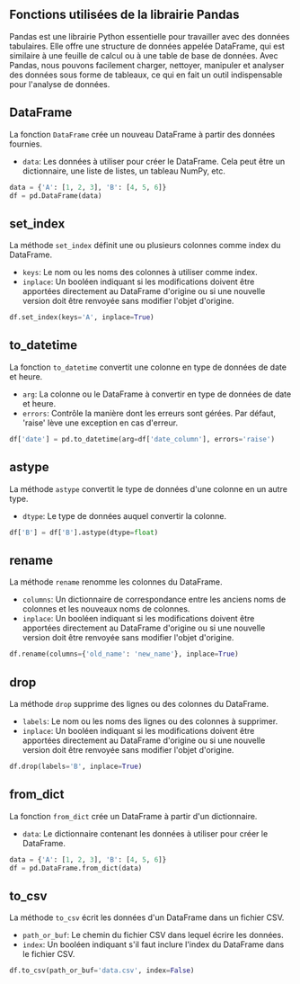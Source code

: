 ## Fonctions utilisées de la librairie Pandas

Pandas est une librairie Python essentielle pour travailler avec des données tabulaires. Elle offre une structure de données appelée DataFrame, qui est similaire à une feuille de calcul ou à une table de base de données. Avec Pandas, nous pouvons facilement charger, nettoyer, manipuler et analyser des données sous forme de tableaux, ce qui en fait un outil indispensable pour l'analyse de données.

## DataFrame

La fonction `DataFrame` crée un nouveau DataFrame à partir des données fournies.

- `data`: Les données à utiliser pour créer le DataFrame. Cela peut être un dictionnaire, une liste de listes, un tableau NumPy, etc.

```python
data = {'A': [1, 2, 3], 'B': [4, 5, 6]}
df = pd.DataFrame(data)
```

## set_index

La méthode `set_index` définit une ou plusieurs colonnes comme index du DataFrame.

- `keys`: Le nom ou les noms des colonnes à utiliser comme index.
- `inplace`: Un booléen indiquant si les modifications doivent être apportées directement au DataFrame d'origine ou si une nouvelle version doit être renvoyée sans modifier l'objet d'origine.

```python
df.set_index(keys='A', inplace=True)
```

## to_datetime

La fonction `to_datetime` convertit une colonne en type de données de date et heure.

- `arg`: La colonne ou le DataFrame à convertir en type de données de date et heure.
- `errors`: Contrôle la manière dont les erreurs sont gérées. Par défaut, 'raise' lève une exception en cas d'erreur.

```python
df['date'] = pd.to_datetime(arg=df['date_column'], errors='raise')
```

## astype

La méthode `astype` convertit le type de données d'une colonne en un autre type.

- `dtype`: Le type de données auquel convertir la colonne.

```python
df['B'] = df['B'].astype(dtype=float)
```

## rename

La méthode `rename` renomme les colonnes du DataFrame.

- `columns`: Un dictionnaire de correspondance entre les anciens noms de colonnes et les nouveaux noms de colonnes.
- `inplace`: Un booléen indiquant si les modifications doivent être apportées directement au DataFrame d'origine ou si une nouvelle version doit être renvoyée sans modifier l'objet d'origine.

```python
df.rename(columns={'old_name': 'new_name'}, inplace=True)
```

## drop

La méthode `drop` supprime des lignes ou des colonnes du DataFrame.

- `labels`: Le nom ou les noms des lignes ou des colonnes à supprimer.
- `inplace`: Un booléen indiquant si les modifications doivent être apportées directement au DataFrame d'origine ou si une nouvelle version doit être renvoyée sans modifier l'objet d'origine.

```python
df.drop(labels='B', inplace=True)
```

## from_dict

La fonction `from_dict` crée un DataFrame à partir d'un dictionnaire.

- `data`: Le dictionnaire contenant les données à utiliser pour créer le DataFrame.

```python
data = {'A': [1, 2, 3], 'B': [4, 5, 6]}
df = pd.DataFrame.from_dict(data)
```

## to_csv

La méthode `to_csv` écrit les données d'un DataFrame dans un fichier CSV.

- `path_or_buf`: Le chemin du fichier CSV dans lequel écrire les données.
- `index`: Un booléen indiquant s'il faut inclure l'index du DataFrame dans le fichier CSV.

```python
df.to_csv(path_or_buf='data.csv', index=False)
